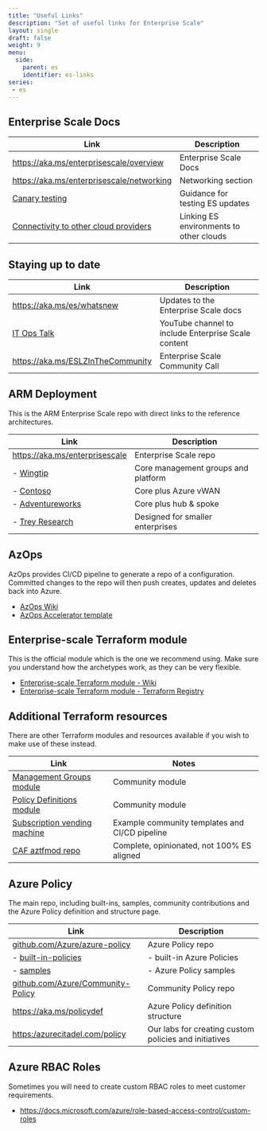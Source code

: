 ```yaml
---
title: "Useful Links"
description: "Set of useful links for Enterprise Scale"
layout: single
draft: false
weight: 9
menu:
  side:
    parent: es
    identifier: es-links
series:
 - es
---
```


## Enterprise Scale Docs

| Link | Description |
|---|---|
| <https://aka.ms/enterprisescale/overview> | Enterprise Scale Docs |
| <https://aka.ms/enterprisescale/networking> | Networking section
| [Canary testing](https://docs.microsoft.com/azure/cloud-adoption-framework/ready/enterprise-scale/testing-approach) | Guidance for testing ES updates  | [Private Link and DNS](https://docs.microsoft.com/azure/cloud-adoption-framework/ready/azure-best-practices/private-link-and-dns-integration-at-scale) | Private Link and DNS at scale via Policy |
| [Connectivity to other cloud providers](https://docs.microsoft.com/azure/cloud-adoption-framework/ready/azure-best-practices/connectivity-to-other-cloud-providers) | Linking ES environments to other clouds  |

## Staying up to date

| Link | Description |
|---|---|
| <https://aka.ms/es/whatsnew> | Updates to the Enterprise Scale docs |
| [IT Ops Talk](https://www.youtube.com/channel/UCvyPX_vz17uFdtG3NyoV-UA) | YouTube channel to include Enterprise Scale content |
| <https://aka.ms/ESLZInTheCommunity> | Enterprise Scale Community Call |

## ARM Deployment

This is the ARM Enterprise Scale repo with direct links to the reference architectures.

| Link | Description |
|---|---|
| <https://aka.ms/enterprisescale> | Enterprise Scale repo|
| - [Wingtip](https://github.com/Azure/Enterprise-Scale/blob/main/docs/reference/wingtip/README.md) | Core management groups and platform |
| - [Contoso](https://github.com/Azure/Enterprise-Scale/blob/main/docs/reference/contoso/Readme.md) | Core plus Azure vWAN |
| - [Adventureworks](https://github.com/Azure/Enterprise-Scale/blob/main/docs/reference/adventureworks/README.md) | Core plus hub & spoke |
| - [Trey Research](https://github.com/Azure/Enterprise-Scale/blob/main/docs/reference/treyresearch/README.md) | Designed for smaller enterprises |

## AzOps

AzOps provides CI/CD pipeline to generate a repo of a configuration. Committed changes to the repo will then push creates, updates and deletes back into Azure.

* [AzOps Wiki](https://github.com/azure/azops/wiki/introduction)
* [AzOps Accelerator template](https://github.com/azure/azops-accelerator)

## Enterprise-scale Terraform module

This is the official module which is the one we recommend using. Make sure you understand how the archetypes work, as they can be very flexible.

* [Enterprise-scale Terraform module - Wiki](https://github.com/Azure/terraform-azurerm-caf-enterprise-scale/wiki)
* [Enterprise-scale Terraform module - Terraform Registry](https://registry.terraform.io/modules/Azure/caf-enterprise-scale/azurerm/latest)

## Additional Terraform resources

There are other Terraform modules and resources available if you wish to make use of these instead.

| Link | Notes |
|---|---|
| [Management Groups module](https://github.com/terraform-azurerm-modules/terraform-azurerm-management-groups) | Community module |
| [Policy Definitions module](https://github.com/terraform-azurerm-modules/terraform-azurerm-azopsreference) | Community module |
| [Subscription vending machine](https://github.com/terraform-azurerm-examples/terraform-enterprisescale-starter) | Example community templates and CI/CD pipeline |
| [CAF aztfmod repo](https://github.com/Azure/caf-terraform-landingzones) | Complete, opinionated, not 100% ES aligned |

## Azure Policy

The main repo, including built-ins, samples, community contributions and the Azure Policy definition and structure page.

| Link | Description |
|---|---|
| [github.com/Azure/azure-policy](https://github.com/Azure/azure-policy) | Azure Policy repo |
| - [built-in-policies](https://github.com/Azure/azure-policy/tree/master/built-in-policies) | - built-in Azure Policies |
| - [samples](https://github.com/Azure/azure-policy/tree/master/samples) | - Azure Policy samples |
| [github.com/Azure/Community-Policy](https://github.com/Azure/Community-Policy) | Community Policy repo |
| <https://aka.ms/policydef> | Azure Policy definition structure |
| <https:/azurecitadel.com/policy> | Our labs for creating custom policies and initiatives |

## Azure RBAC Roles

Sometimes you will need to create custom RBAC roles to meet customer requirements.

* <https://docs.microsoft.com/azure/role-based-access-control/custom-roles>

